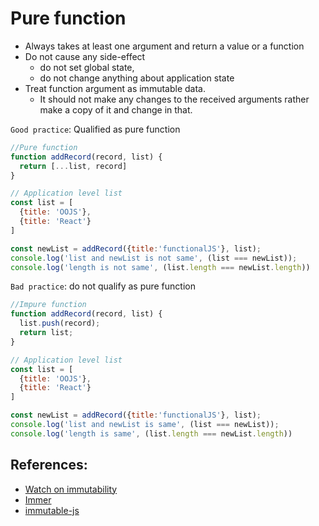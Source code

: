 # Pure function
- Always takes at least one argument and return a value or a function
- Do not cause any side-effect 
  - do not set global state,
  - do not change anything about application state
- Treat function argument as immutable data. 
  - It should not make any changes to the received arguments rather make a copy of it and change in that.

`Good practice`: Qualified as pure function
```javascript
//Pure function
function addRecord(record, list) {
  return [...list, record]
}

// Application level list
const list = [
  {title: 'OOJS'},
  {title: 'React'}
]

const newList = addRecord({title:'functionalJS'}, list);
console.log('list and newList is not same', (list === newList));
console.log('length is not same', (list.length === newList.length))
```

`Bad practice`: do not qualify as pure function
```javascript
//Impure function
function addRecord(record, list) {
  list.push(record);
  return list;
}

// Application level list
const list = [
  {title: 'OOJS'},
  {title: 'React'}
]

const newList = addRecord({title:'functionalJS'}, list);
console.log('list and newList is same', (list === newList));
console.log('length is same', (list.length === newList.length))
```

## References:
- [Watch on immutability](https://www.youtube.com/watch?v=I7IdS-PbEgI)
- [Immer](https://immerjs.github.io/immer/)
- [immutable-js](https://github.com/immutable-js/immutable-js)
